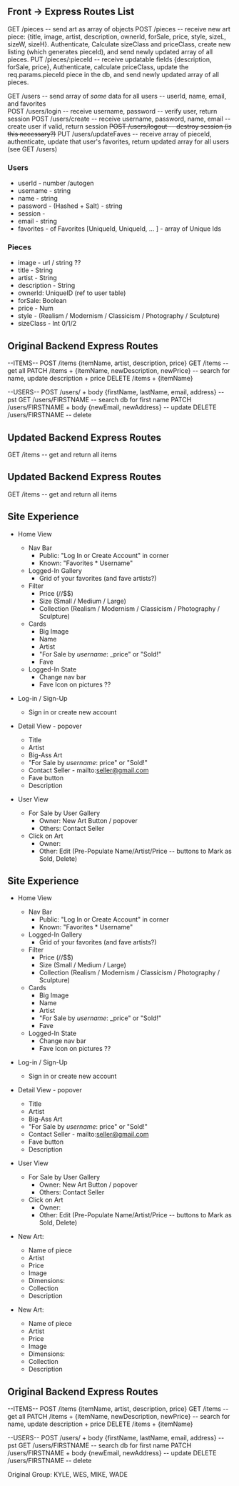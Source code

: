 ## Front -> Express Routes List

GET /pieces -- send art as array of objects
POST /pieces -- receive new art piece: {title, image, artist, description, ownerId, forSale, price, style, sizeL, sizeW, sizeH}. Authenticate, Calculate sizeClass and priceClass, create new listing (which generates pieceId), and send newly updated array of all pieces.
PUT /pieces/:pieceId -- receive updatable fields {description, forSale, price}, Authenticate, calculate priceClass, update the req.params.pieceId piece in the db, and send newly updated array of all pieces.

GET /users -- send array of _some_ data for all users -- userId, name, email, and favorites  
POST /users/login -- receive username, password -- verify user, return session
POST /users/create -- receive username, password, name, email -- create user if valid, return session
~~POST /users/logout -- destroy session (is this necessary?)~~
PUT /users/updateFaves -- receive array of pieceId, authenticate, update that user's favorites, return updated array for all users (see GET /users)

### Users

- userId - number /autogen
- username - string
- name - string
- password - (Hashed + Salt) - string
- session -
- email - string
- favorites - of Favorites [UniqueId, UniqueId, ... ] - array of Unique Ids

### Pieces

<!-- - pieceId - Unique ID - ID-  autogen?  -->

- image - url / string ??
- title - String
- artist - String
- description - String
- ownerId: UniqueID (ref to user table)
- forSale: Boolean
- price - Num
- style - (Realism / Modernism / Classicism / Photography / Sculpture)
- sizeClass - Int 0/1/2
<!-- - priceClass - Int 0/1/2
- sizeL - Num
- sizeW - Num
- sizeH - Num -->

## Original Backend Express Routes

--ITEMS--
POST /items {itemName, artist, description, price}
GET /items -- get all
PATCH /items + {itemName, newDescription, newPrice} -- search for name, update description + price
DELETE /items + {itemName}

--USERS--
POST /users/ + body {firstName, lastName, email, address} -- pst
GET /users/FIRSTNAME -- search db for first name
PATCH /users/FIRSTNAME + body {newEmail, newAddress} -- update
DELETE /users/FIRSTNAME -- delete

## Updated Backend Express Routes

GET /items -- get and return all items

## Updated Backend Express Routes

GET /items -- get and return all items

## Site Experience

- Home View

  - Nav Bar
    - Public: "Log In or Create Account" in corner
    - Known: "Favorites \* Username"
  - Logged-In Gallery
    - Grid of your favorites (and fave artists?)
  - Filter
    - Price ($/$$/$$$)
    - Size (Small / Medium / Large)
    - Collection (Realism / Modernism / Classicism / Photography / Sculpture)
  - Cards
    - Big Image
    - Name
    - Artist
    - "For Sale by _username_: \_price" or "Sold!"
    - Fave
  - Logged-In State
    - Change nav bar
    - Fave Icon on pictures ??

- Log-in / Sign-Up

  - Sign in or create new account

- Detail View - popover

  - Title
  - Artist
  - Big-Ass Art
  - "For Sale by _username_: price" or "Sold!"
  - Contact Seller - mailto:seller@gmail.com
  - Fave button
  - Description

- User View
  - For Sale by User Gallery
    - Owner: New Art Button / popover
    - Others: Contact Seller
  - Click on Art
    - Owner:
    - Other: Edit (Pre-Populate Name/Artist/Price -- buttons to Mark as Sold, Delete)

## Site Experience

- Home View

  - Nav Bar
    - Public: "Log In or Create Account" in corner
    - Known: "Favorites \* Username"
  - Logged-In Gallery
    - Grid of your favorites (and fave artists?)
  - Filter
    - Price ($/$$/$$$)
    - Size (Small / Medium / Large)
    - Collection (Realism / Modernism / Classicism / Photography / Sculpture)
  - Cards
    - Big Image
    - Name
    - Artist
    - "For Sale by _username_: \_price" or "Sold!"
    - Fave
  - Logged-In State
    - Change nav bar
    - Fave Icon on pictures ??

- Log-in / Sign-Up

  - Sign in or create new account

- Detail View - popover

  - Title
  - Artist
  - Big-Ass Art
  - "For Sale by _username_: price" or "Sold!"
  - Contact Seller - mailto:seller@gmail.com
  - Fave button
  - Description

- User View

  - For Sale by User Gallery
    - Owner: New Art Button / popover
    - Others: Contact Seller
  - Click on Art
    - Owner:
    - Other: Edit (Pre-Populate Name/Artist/Price -- buttons to Mark as Sold, Delete)

- New Art:
  - Name of piece
  - Artist
  - Price
  - Image
  - Dimensions:
  - Collection
  - Description
- New Art:
  - Name of piece
  - Artist
  - Price
  - Image
  - Dimensions:
  - Collection
  - Description

## Original Backend Express Routes

--ITEMS--
POST /items {itemName, artist, description, price}
GET /items -- get all
PATCH /items + {itemName, newDescription, newPrice} -- search for name, update description + price
DELETE /items + {itemName}

--USERS--
POST /users/ + body {firstName, lastName, email, address} -- pst
GET /users/FIRSTNAME -- search db for first name
PATCH /users/FIRSTNAME + body {newEmail, newAddress} -- update
DELETE /users/FIRSTNAME -- delete

Original Group: KYLE, WES, MIKE, WADE
